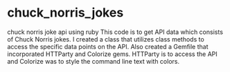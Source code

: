 # chuck_norris_jokes
chuck norris joke api using ruby
This code is to get API data which consists of Chuck Norris jokes. I created a class that utilizes class methods to access the specific 
data points on the API. Also created a Gemfile that incorporated HTTParty and Colorize gems. HTTParty is to access the API and Colorize was 
to style the command line text with colors.
